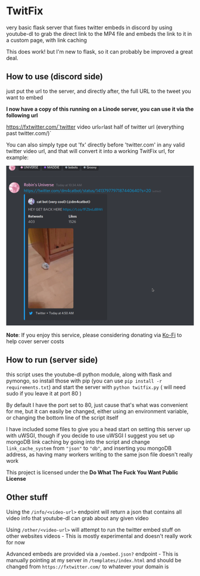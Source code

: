 # TwitFix

very basic flask server that fixes twitter embeds in discord by using youtube-dl to grab the direct link to the MP4 file and embeds the link to it in a custom page, with link caching

This does work! but I'm new to flask, so it can probably be improved a great deal.

## How to use (discord side)

just put the url to the server, and directly after, the full URL to the tweet you want to embed

**I now have a copy of this running on a Linode server, you can use it via the following url**

https://fxtwitter.com/`twitter video url` or `last half of twitter url (everything past twitter.com/)`

You can also simply type out 'fx' directly before 'twitter.com' in any valid twitter video url, and that will convert it into a working TwitFix url, for example:

![example](example.gif)

**Note**: If you enjoy this service, please considering donating via [Ko-Fi](https://ko-fi.com/robin_universe) to help cover server costs

## How to run (server side)

this script uses the youtube-dl python module, along with flask and pymongo, so install those with pip (you can use `pip install -r requirements.txt`) and start the server with `python twitfix.py` ( will need sudo if you leave it at port 80 )

By default I have the port set to 80, just cause that's what was convenient for me, but it can easily be changed, either using an environment variable, or changing the bottom line of the script itself

I have included some files to give you a head start on setting this server up with uWSGI, though if you decide to use uWSGI I suggest you set up mongoDB link caching by going into the script and change `link_cache_system` from `"json"` to `"db"`, and inserting you mongoDB address, as having many workers writing to the same json file doesn't really work

This project is licensed under the **Do What The Fuck You Want Public License**



## Other stuff

Using the `/info/<video-url>` endpoint will return a json that contains all video info that youtube-dl can grab about any given video

Using `/other/<video-url>` will attempt to run the twitter embed stuff on other websites videos - This is mostly experimental and doesn't really work for now 

Advanced embeds are provided via a `/oembed.json?` endpoint - This is manually pointing at my server in `/templates/index.html` and should be changed from `https://fxtwitter.com/` to whatever your domain is
